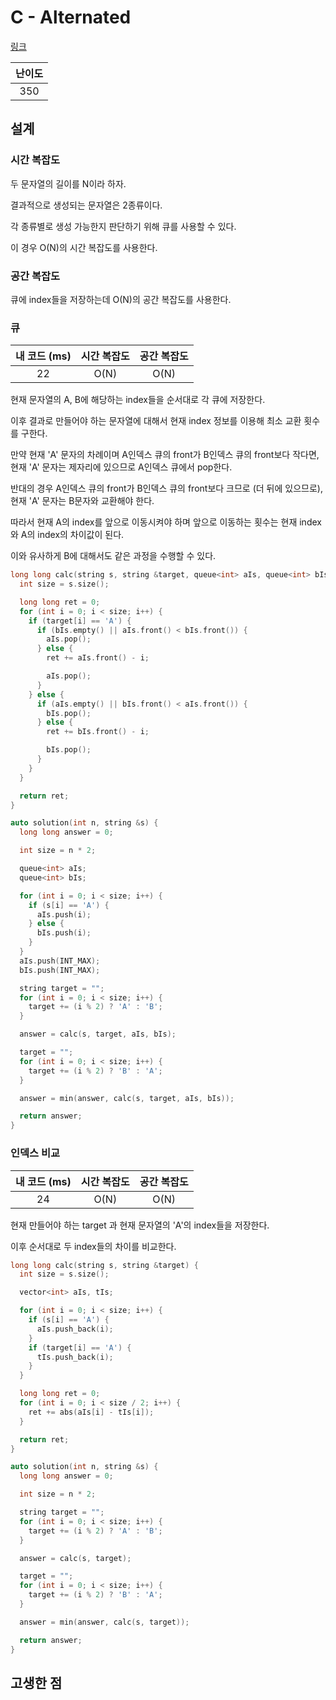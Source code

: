 # C - Alternated

[링크](https://atcoder.jp/contests/abc421/tasks/abc421_c)

| 난이도 |
| :----: |
|  350   |

## 설계

### 시간 복잡도

두 문자열의 길이를 N이라 하자.

결과적으로 생성되는 문자열은 2종류이다.

각 종류별로 생성 가능한지 판단하기 위해 큐를 사용할 수 있다.

이 경우 O(N)의 시간 복잡도를 사용한다.

### 공간 복잡도

큐에 index들을 저장하는데 O(N)의 공간 복잡도를 사용한다.

### 큐

| 내 코드 (ms) | 시간 복잡도 | 공간 복잡도 |
| :----------: | :---------: | :---------: |
|      22      |    O(N)     |    O(N)     |

현재 문자열의 A, B에 해당하는 index들을 순서대로 각 큐에 저장한다.

이후 결과로 만들어야 하는 문자열에 대해서 현재 index 정보를 이용해 최소 교환 횟수를 구한다.

만약 현재 'A' 문자의 차례이며 A인덱스 큐의 front가 B인덱스 큐의 front보다 작다면, 현재 'A' 문자는 제자리에 있으므로 A인덱스 큐에서 pop한다.

반대의 경우 A인덱스 큐의 front가 B인덱스 큐의 front보다 크므로 (더 뒤에 있으므로), 현재 'A' 문자는 B문자와 교환해야 한다.

따라서 현재 A의 index를 앞으로 이동시켜야 하며 앞으로 이동하는 횟수는 현재 index와 A의 index의 차이값이 된다.

이와 유사하게 B에 대해서도 같은 과정을 수행할 수 있다.

```cpp
long long calc(string s, string &target, queue<int> aIs, queue<int> bIs) {
  int size = s.size();

  long long ret = 0;
  for (int i = 0; i < size; i++) {
    if (target[i] == 'A') {
      if (bIs.empty() || aIs.front() < bIs.front()) {
        aIs.pop();
      } else {
        ret += aIs.front() - i;

        aIs.pop();
      }
    } else {
      if (aIs.empty() || bIs.front() < aIs.front()) {
        bIs.pop();
      } else {
        ret += bIs.front() - i;

        bIs.pop();
      }
    }
  }

  return ret;
}

auto solution(int n, string &s) {
  long long answer = 0;

  int size = n * 2;

  queue<int> aIs;
  queue<int> bIs;

  for (int i = 0; i < size; i++) {
    if (s[i] == 'A') {
      aIs.push(i);
    } else {
      bIs.push(i);
    }
  }
  aIs.push(INT_MAX);
  bIs.push(INT_MAX);

  string target = "";
  for (int i = 0; i < size; i++) {
    target += (i % 2) ? 'A' : 'B';
  }

  answer = calc(s, target, aIs, bIs);

  target = "";
  for (int i = 0; i < size; i++) {
    target += (i % 2) ? 'B' : 'A';
  }

  answer = min(answer, calc(s, target, aIs, bIs));

  return answer;
}
```

### 인덱스 비교

| 내 코드 (ms) | 시간 복잡도 | 공간 복잡도 |
| :----------: | :---------: | :---------: |
|      24      |    O(N)     |    O(N)     |

현재 만들어야 하는 target 과 현재 문자열의 'A'의 index들을 저장한다.

이후 순서대로 두 index들의 차이를 비교한다.

```cpp
long long calc(string s, string &target) {
  int size = s.size();

  vector<int> aIs, tIs;

  for (int i = 0; i < size; i++) {
    if (s[i] == 'A') {
      aIs.push_back(i);
    }
    if (target[i] == 'A') {
      tIs.push_back(i);
    }
  }

  long long ret = 0;
  for (int i = 0; i < size / 2; i++) {
    ret += abs(aIs[i] - tIs[i]);
  }

  return ret;
}

auto solution(int n, string &s) {
  long long answer = 0;

  int size = n * 2;

  string target = "";
  for (int i = 0; i < size; i++) {
    target += (i % 2) ? 'A' : 'B';
  }

  answer = calc(s, target);

  target = "";
  for (int i = 0; i < size; i++) {
    target += (i % 2) ? 'B' : 'A';
  }

  answer = min(answer, calc(s, target));

  return answer;
}
```

## 고생한 점
